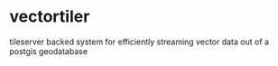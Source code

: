 vectortiler
===========

tileserver backed system for efficiently streaming vector data out of a postgis geodatabase